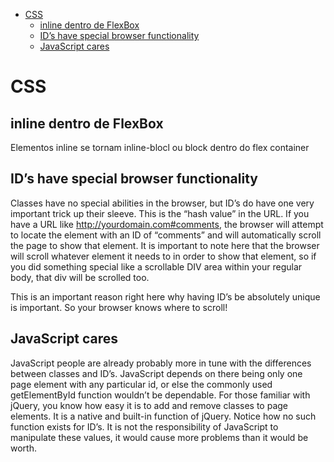 - [CSS](#css)
	- [inline dentro de FlexBox](#inline-dentro-de-flexbox)
	- [ID’s have special browser functionality](#ids-have-special-browser-functionality)
	- [JavaScript cares](#javascript-cares)

# CSS

## inline dentro de FlexBox

Elementos inline se tornam inline-blocl ou block dentro do flex container

## ID’s have special browser functionality

Classes have no special abilities in the browser, but ID’s do have one very important trick up their sleeve. This is the “hash value” in the URL. If you have a URL like http://yourdomain.com#comments, the browser will attempt to locate the element with an ID of “comments” and will automatically scroll the page to show that element. It is important to note here that the browser will scroll whatever element it needs to in order to show that element, so if you did something special like a scrollable DIV area within your regular body, that div will be scrolled too.

This is an important reason right here why having ID’s be absolutely unique is important. So your browser knows where to scroll!

## JavaScript cares

JavaScript people are already probably more in tune with the differences between classes and ID’s. JavaScript depends on there being only one page element with any particular id, or else the commonly used getElementById function wouldn’t be dependable. For those familiar with jQuery, you know how easy it is to add and remove classes to page elements. It is a native and built-in function of jQuery. Notice how no such function exists for ID’s. It is not the responsibility of JavaScript to manipulate these values, it would cause more problems than it would be worth.